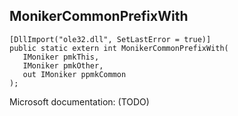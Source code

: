 ## MonikerCommonPrefixWith

```
[DllImport("ole32.dll", SetLastError = true)]
public static extern int MonikerCommonPrefixWith(
   IMoniker pmkThis,
   IMoniker pmkOther,
   out IMoniker ppmkCommon
);
```

Microsoft documentation: (TODO)

